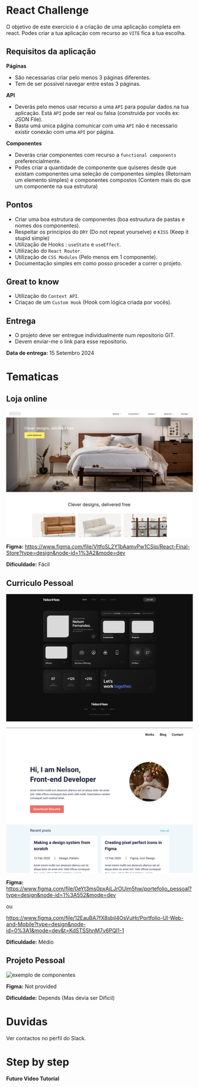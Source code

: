 # React Challenge

O objetivo de este exercicio é a criação de uma aplicação completa em react.
Podes criar a tua aplicação com recurso ao `VITE` fica a tua escolha.

## Requisitos da aplicação

**Páginas**

- São necessarias criar pelo menos 3 páginas diferentes.
- Tem de ser possivel navegar entre estas 3 páginas.

**API**

- Deverás pelo menos usar recurso a uma `API` para popular dados na tua aplicação. Está `API` pode ser real ou falsa (construida por vocês ex: JSON File).
- Basta umá unica página comunicar com uma `API` não é necessario existir conexão com uma `API` por página.

**Componentes**

- Deverás criar componentes com recurso a `functional components` preferencialmente.
- Podes criar a quantidade de componente que quiseres desde que existam componentes uma seleção de componentes simples (Retornam um elemento simples) e componentes compostos (Contem mais do que um componente na sua estrutura)

## Pontos

- Criar uma boa estrutura de componentes (boa estruutura de pastas e nomes dos componentes).
- Respeitar os principios do `DRY` (Do not repeat yourselve) e `KISS` (Keep it stupid simple)
- Utilização de Hooks : `useState` e `useEffect`.
- Utilização do `React Router`.
- Utilização de `CSS Modules` (Pelo menos em 1 componente).
- Documentação simples em como posso proceder a correr o projeto.

## Great to know

- Utilização do `Context API`.
- Criaçao de um `Custom Hook` (Hook com lógica criada por vocês).

## Entrega

- O projeto deve ser entregue individualmente num repositorio GIT.
- Devem enviar-me o link para esse repositorio.

**Data de entrega:** 15 Setembro 2024

# Tematicas

## **Loja online**

![exemplo de componentes](./images//homepage_desktop.png)

**Figma:** https://www.figma.com/file/VltfoSL2Y1bAamvPw1CSjq/React-Final-Store?type=design&node-id=1%3A2&mode=dev

**Dificuldade:** Fácil

## **Curriculo Pessoal**

![exemplo de componentes](./images/01_Home_dark.jpg)

![exemplo de componentes](./images/portefolio_2.png)

**Figma:** https://www.figma.com/file/0eYt3ms0pxAiLJrOUim5hw/portefolio_pessoal?type=design&node-id=1%3A552&mode=dev

ou

https://www.figma.com/file/12EauBA7fX8sbjl4OsVuHr/Portfolio-UI-Web-and-Mobile?type=design&node-id=0%3A1&mode=dev&t=KdSTSShnM7v6PQl1-1

**Dificuldade:** Médio

## **Projeto Pessoal**

![exemplo de componentes](https://media1.giphy.com/media/3oeSAz6FqXCKuNFX6o/giphy.gif?cid=790b7611cmk8haeig9cuqk9zx6b88m52u3umprbtr3hiwexc&ep=v1_gifs_search&rid=giphy.gif&ct=g)

**Figma:** Not provided

**Dificuldade:** Depends (Mas devia ser Dificil)

# Duvidas

Ver contactos no perfil do Slack.

# Step by step

**Futuro Video Tutorial**
